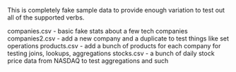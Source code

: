 This is completely fake sample data to provide enough variation to test out all of the supported verbs.

companies.csv - basic fake stats about a few tech companies
companies2.csv - add a new company and a duplicate to test things like set operations
products.csv - add a bunch of products for each company for testing joins, lookups, aggregations
stocks.csv - a bunch of daily stock price data from NASDAQ to test aggregations and such